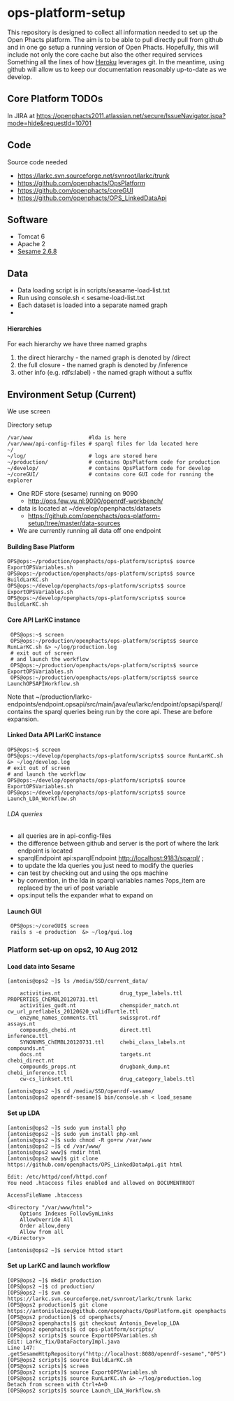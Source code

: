 ops-platform-setup
==================
This repository is designed to collect all information needed to set up the Open Phacts platform. The aim is to be able to pull directly pull from github and in one go setup a running version of Open Phacts. Hopefully, this will include not only the core cache but also the other required services Something all the lines of how [Heroku](https://devcenter.heroku.com/articles/git ) leverages git. In the meantime, using github will allow us to keep our documentation reasonably up-to-date as we develop.

Core Platform TODOs
-------------------
In JIRA at <https://openphacts2011.atlassian.net/secure/IssueNavigator.jspa?mode=hide&requestId=10701>

Code
--------------

Source code needed

- <https://larkc.svn.sourceforge.net/svnroot/larkc/trunk>
- <https://github.com/openphacts/OpsPlatform>
- <https://github.com/openphacts/coreGUI>
- <https://github.com/openphacts/OPS_LinkedDataApi>


Software
----------------
- Tomcat 6
- Apache 2
- [Sesame 2.6.8](http://www.openrdf.org/)

Data
---------------
- Data loading script is in scripts/seasame-load-list.txt
- Run using console.sh < sesame-load-list.txt
- Each dataset is loaded into a separate named graph
- 

#### Hierarchies
For each hierarchy we have three named graphs

1. the direct hierarchy - the named graph is denoted by /direct
2. the full closure - the named graph is denoted by /inference
3. other info (e.g. rdfs:label) - the named graph without a suffix

Environment Setup (Current)
-----------------

We use screen

Directory setup

    /var/www                  #lda is here
    /var/www/api-config-files # sparql files for lda located here
    ~/
    ~/log/                    # logs are stored here
    ~/production/             # contains OpsPlatform code for production
    ~/develop/                # contains OpsPlatform code for develop
    ~/coreGUI/                # contains core GUI code for running the explorer

- One RDF store (sesame) running on 9090
    - http://ops.few.vu.nl:9090/openrdf-workbench/
- data is located at ~/develop/openphacts/datasets
    - <https://github.com/openphacts/ops-platform-setup/tree/master/data-sources>
- We are currently running all data off one endpoint

#### Building Base Platform
    OPS@ops:~/production/openphacts/ops-platform/scripts$ source  ExportOPSVariables.sh
    OPS@ops:~/production/openphacts/ops-platform/scripts$ source BuildLarKC.sh 
    OPS@ops:~/develop/openphacts/ops-platform/scripts$ source  ExportOPSVariables.sh
    OPS@ops:~/develop/openphacts/ops-platform/scripts$ source BuildLarKC.sh 

#### Core API LarKC instance
     
     OPS@ops:~$ screen
     OPS@ops:~/production/openphacts/ops-platform/scripts$ source RunLarKC.sh &> ~/log/production.log
     # exit out of screen
     # and launch the workflow
     OPS@ops:~/production/openphacts/ops-platform/scripts$ source  ExportOPSVariables.sh
     OPS@ops:~/production/openphacts/ops-platform/scripts$ source LaunchOPSAPIWorkflow.sh

Note that ~/production/larkc-endpoints/endpoint.opsapi/src/main/java/eu/larkc/endpoint/opsapi/sparql/ contains the sparql queries being run by the core api. These are before expansion.


#### Linked Data API LarKC instance

    OPS@ops:~$ screen
    OPS@ops:~/develop/openphacts/ops-platform/scripts$ source RunLarKC.sh &> ~/log/develop.log
    # exit out of screen
    # and launch the workflow
    OPS@ops:~/develop/openphacts/ops-platform/scripts$ source  ExportOPSVariables.sh
    OPS@ops:~/develop/openphacts/ops-platform/scripts$ source Launch_LDA_Workflow.sh

###### LDA queries
- all queries are in api-config-files
- the difference between github and server is the port of where the lark endpoint is located
- sparqlEndpoint  api:sparqlEndpoint <http://localhost:9183/sparql/> ;
- to update the lda queries you just need to modify the queries
- can test by checking out and using the ops machine
- by convention, in the lda in sparql variables names ?ops_item are replaced by the uri of post variable
- ops:input tells the expander what to expand on 

#### Launch GUI
  
     OPS@ops:~/coreGUI$ screen 
     rails s -e production  &> ~/log/gui.log

### Platform set-up on ops2, 10 Aug 2012

#### Load data into Sesame
    
    [antonis@ops2 ~]$ ls /media/SSD/current_data/

	    activities.nt          			drug_type_labels.ttl		PROPERTIES_ChEMBL20120731.ttl
	    activities_qudt.nt				chemspider_match.nt			cw_url_preflabels_20120620_validTurtle.ttl
	    enzyme_names_comments.ttl		swissprot.rdf				assays.nt
	    compounds_chebi.nt				direct.ttl					inference.ttl
	    SYNONYMS_ChEMBL20120731.ttl		chebi_class_labels.nt  		compounds.nt
	    docs.nt							targets.nt					chebi_direct.nt
	    compounds_props.nt				drugbank_dump.nt			chebi_inference.ttl
	    cw-cs_linkset.ttl				drug_category_labels.ttl

    [antonis@ops2 ~]$ cd /media/SSD/openrdf-sesame/
    [antonis@ops2 openrdf-sesame]$ bin/console.sh < load_sesame

#### Set up LDA

    [antonis@ops2 ~]$ sudo yum install php
    [antonis@ops2 ~]$ sudo yum install php-xml
    [antonis@ops2 ~]$ sudo chmod -R go+rw /var/www
    [antonis@ops2 ~]$ cd /var/www/
    [antonis@ops2 www]$ rmdir html
    [antonis@ops2 www]$ git clone https://github.com/openphacts/OPS_LinkedDataApi.git html

    Edit: /etc/httpd/conf/httpd.conf
    You need .htaccess files enabled and allowed on DOCUMENTROOT

    AccessFileName .htaccess

    <Directory "/var/www/html">
        Options Indexes FollowSymLinks
        AllowOverride All
        Order allow,deny
        Allow from all
    </Directory>

    [antonis@ops2 ~]$ service httod start

#### Set up LarKC and launch workflow

    [OPS@ops2 ~]$ mkdir production
    [OPS@ops2 ~]$ cd production/
    [OPS@ops2 ~]$ svn co https://larkc.svn.sourceforge.net/svnroot/larkc/trunk larkc
    [OPS@ops2 production]$ git clone https://antonisloizou@github.com/openphacts/OpsPlatform.git openphacts
    [OPS@ops2 production]$ cd openphacts/
    [OPS@ops2 openphacts]$ git checkout Antonis_Develop_LDA
    [OPS@ops2 openphacts]$ cd ops-platform/scripts/
    [OPS@ops2 scripts]$ source ExportOPSVariables.sh
    Edit: Larkc_fix/DataFactoryImpl.java
    Line 147:    
    .getSesameHttpRepository("http://localhost:8080/openrdf-sesame","OPS")
    [OPS@ops2 scripts]$ source BuildLarKC.sh 
    [OPS@ops2 scripts]$ screen
    [OPS@ops2 scripts]$ source ExportOPSVariables.sh
    [OPS@ops2 scripts]$ source RunLarKC.sh &> ~/log/production.log
    Detach from screen with Ctrl+A+D
    [OPS@ops2 scripts]$ source Launch_LDA_Workflow.sh

